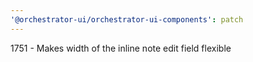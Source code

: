 ```yaml
---
'@orchestrator-ui/orchestrator-ui-components': patch
---
```


1751 - Makes width of the inline note edit field flexible
